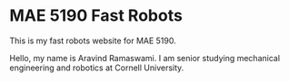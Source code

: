 # MAE 5190 Fast Robots

This is my fast robots website for MAE 5190. 

Hello, my name is Aravind Ramaswami. I am senior studying mechanical engineering and robotics at Cornell University. 
